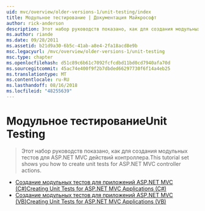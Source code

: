 ```yaml
---
uid: mvc/overview/older-versions-1/unit-testing/index
title: Модульное тестирование | Документация Майкрософт
author: rick-anderson
description: Этот набор руководств показано, как для создания модульных тестов для ASP.NET MVC действий контроллера.
ms.author: riande
ms.date: 09/28/2011
ms.assetid: b21d9a30-6b5c-41ab-a8e4-2fa18acd8e9b
msc.legacyurl: /mvc/overview/older-versions-1/unit-testing
msc.type: chapter
ms.openlocfilehash: d51c89c6b61c7092fcfcdbd11bd0cd7940afa70d
ms.sourcegitcommit: 45ac74e400f9f2b7dbded66297730f6f14a4eb25
ms.translationtype: MT
ms.contentlocale: ru-RU
ms.lasthandoff: 08/16/2018
ms.locfileid: "48255639"
---
```

<a name="unit-testing"></a><span data-ttu-id="1794e-103">Модульное тестирование</span><span class="sxs-lookup"><span data-stu-id="1794e-103">Unit Testing</span></span>
====================
> <span data-ttu-id="1794e-104">Этот набор руководств показано, как для создания модульных тестов для ASP.NET MVC действий контроллера.</span><span class="sxs-lookup"><span data-stu-id="1794e-104">This tutorial set shows you how to create unit tests for ASP.NET MVC controller actions.</span></span>


- [<span data-ttu-id="1794e-105">Создание модульных тестов для приложений ASP.NET MVC (C#)</span><span class="sxs-lookup"><span data-stu-id="1794e-105">Creating Unit Tests for ASP.NET MVC Applications (C#)</span></span>](creating-unit-tests-for-asp-net-mvc-applications-cs.md)
- [<span data-ttu-id="1794e-106">Создание модульных тестов для приложений ASP.NET MVC (VB)</span><span class="sxs-lookup"><span data-stu-id="1794e-106">Creating Unit Tests for ASP.NET MVC Applications (VB)</span></span>](creating-unit-tests-for-asp-net-mvc-applications-vb.md)
